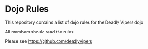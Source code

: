 Dojo Rules
==========

This repository contains a list of dojo rules for the Deadly Vipers dojo

All members should read the rules

Please see https://github.com/deadlyvipers
